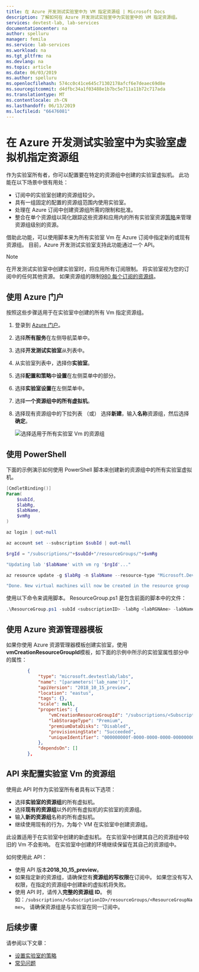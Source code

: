 ```yaml
---
title: 在 Azure 开发测试实验室中为 VM 指定资源组 | Microsoft Docs
description: 了解如何在 Azure 开发测试实验室中为实验室中的 VM 指定资源组。
services: devtest-lab, lab-services
documentationcenter: na
author: spelluru
manager: femila
ms.service: lab-services
ms.workload: na
ms.tgt_pltfrm: na
ms.devlang: na
ms.topic: article
ms.date: 06/03/2019
ms.author: spelluru
ms.openlocfilehash: 574cc0c41ce645c71302178afcf6e7deaec69d8e
ms.sourcegitcommit: d4dfbc34a1f03488e1b7bc5e711a11b72c717ada
ms.translationtype: MT
ms.contentlocale: zh-CN
ms.lasthandoff: 06/13/2019
ms.locfileid: "66476081"
---
```

# <a name="specify-a-resource-group-for-lab-virtual-machines-in-azure-devtest-labs"></a>在 Azure 开发测试实验室中为实验室虚拟机指定资源组

作为实验室所有者，你可以配置要在特定的资源组中创建的实验室虚拟机。 此功能在以下场景中很有用处：

- 订阅中的实验室创建的资源组较少。
- 具有一组固定的配置的资源组范围内使用实验室。
- 处理在 Azure 订阅中创建资源组所需的限制和批准。
- 整合在单个资源组以简化跟踪这些资源和应用内的所有实验室资源[策略](../governance/policy/overview.md)来管理资源组级别的资源。

借助此功能，可以使用脚本来为所有实验室 Vm 在 Azure 订阅中指定新的或现有资源组。 目前，Azure 开发测试实验室支持此功能通过一个 API。

> [!NOTE]
> 在开发测试实验室中创建实验室时，将应用所有订阅限制。 将实验室视为您的订阅中的任何其他资源。 如果资源组的限制[980 每个订阅的资源组](../azure-subscription-service-limits.md#subscription-limits---azure-resource-manager)。 

## <a name="use-azure-portal"></a>使用 Azure 门户
按照这些步骤适用于在实验室中创建的所有 Vm 指定资源组。 

1. 登录到 [Azure 门户](https://portal.azure.com)。
2. 选择**所有服务**在左侧导航菜单中。 
3. 选择**开发测试实验室**从列表中。
4. 从实验室列表中，选择你**实验室**。  
5. 选择**配置和策略**中**设置**在左侧菜单中的部分。 
6. 选择**实验室设置**在左侧菜单中。 
7. 选择**一个资源组中的所有虚拟机**。 
8. 选择现有资源组中的下拉列表 （或） 选择**新建**，输入**名称**资源组，然后选择**确定**。 

    ![选择适用于所有实验室 Vm 的资源组](./media/resource-group-control/select-resource-group.png)

## <a name="use-powershell"></a>使用 PowerShell 
下面的示例演示如何使用 PowerShell 脚本来创建新的资源组中的所有实验室虚拟机。

```powershell
[CmdletBinding()]
Param(
    $subId,
    $labRg,
    $labName,
    $vmRg
)

az login | out-null

az account set --subscription $subId | out-null

$rgId = "/subscriptions/"+$subId+"/resourceGroups/"+$vmRg

"Updating lab '$labName' with vm rg '$rgId'..."

az resource update -g $labRg -n $labName --resource-type "Microsoft.DevTestLab/labs" --api-version 2018-10-15-preview --set properties.vmCreationResourceGroupId=$rgId

"Done. New virtual machines will now be created in the resource group '$vmRg'."
```

使用以下命令来调用脚本。 ResourceGroup.ps1 是包含前面的脚本中的文件：

```powershell
.\ResourceGroup.ps1 -subId <subscriptionID> -labRg <labRGNAme> -labName <LanName> -vmRg <RGName> 
```

## <a name="use-an-azure-resource-manager-template"></a>使用 Azure 资源管理器模板
如果你使用 Azure 资源管理器模板创建实验室，使用**vmCreationResourceGroupId**模板，如下面的示例中所示的实验室属性部分中的属性：

```json
        {
            "type": "microsoft.devtestlab/labs",
            "name": "[parameters('lab_name')]",
            "apiVersion": "2018_10_15_preview",
            "location": "eastus",
            "tags": {},
            "scale": null,
            "properties": {
                "vmCreationResourceGroupId": "/subscriptions/<SubscriptionID>/resourcegroups/<ResourceGroupName>",
                "labStorageType": "Premium",
                "premiumDataDisks": "Disabled",
                "provisioningState": "Succeeded",
                "uniqueIdentifier": "000000000f-0000-0000-0000-00000000000000"
            },
            "dependsOn": []
        },
```


## <a name="api-to-configure-a-resource-group-for-lab-vms"></a>API 来配置实验室 Vm 的资源组
使用此 API 时作为实验室所有者具有以下选项：

- 选择**实验室的资源组**的所有虚拟机。
- 选择**现有的资源组**以外的所有虚拟机的实验室的资源组。
- 输入**新的资源组**名称的所有虚拟机。
- 继续使用现有的行为，为每个 VM 在实验室中创建资源组。
 
此设置适用于在实验室中创建的新虚拟机。 在实验室中创建其自己的资源组中较旧的 Vm 不会影响。 在实验室中创建的环境继续保留在其自己的资源组中。

如何使用此 API：
- 使用 API 版本**2018_10_15_preview**。
- 如果指定新的资源组，请确保您有**资源组的写权限**在订阅中。 如果您没有写入权限，在指定的资源组中创建新的虚拟机将失败。
- 使用 API 时，请传入**完整的资源组 ID**。 例如：`/subscriptions/<SubscriptionID>/resourceGroups/<ResourceGroupName>`。 请确保资源组是与实验室在同一订阅中。 


## <a name="next-steps"></a>后续步骤
请参阅以下文章： 

- [设置实验室的策略](devtest-lab-get-started-with-lab-policies.md)
- [常见问题](devtest-lab-faq.md)
